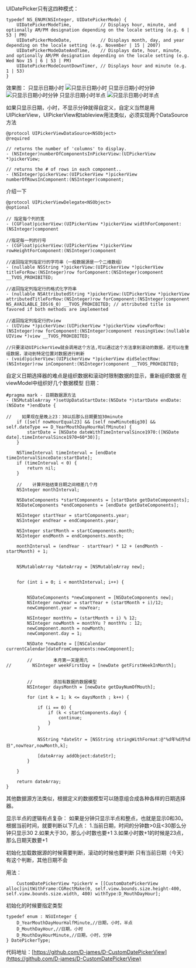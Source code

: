 UIDatePicker只有这四种模式：
```
typedef NS_ENUM(NSInteger, UIDatePickerMode) {
    UIDatePickerModeTime,           // Displays hour, minute, and optionally AM/PM designation depending on the locale setting (e.g. 6 | 53 | PM)
    UIDatePickerModeDate,           // Displays month, day, and year depending on the locale setting (e.g. November | 15 | 2007)
    UIDatePickerModeDateAndTime,    // Displays date, hour, minute, and optionally AM/PM designation depending on the locale setting (e.g. Wed Nov 15 | 6 | 53 | PM)
    UIDatePickerModeCountDownTimer, // Displays hour and minute (e.g. 1 | 53)
}
```
效果图：
只显示日期小时
![只显示日期小时](https://upload-images.jianshu.io/upload_images/1737720-a2902495850a8e39.png?imageMogr2/auto-orient/strip%7CimageView2/2/w/1240)
只显示日期小时分钟
![只显示日期小时分钟](https://upload-images.jianshu.io/upload_images/1737720-0ed6ef73b7ae1c23.png?imageMogr2/auto-orient/strip%7CimageView2/2/w/1240)
只显示日期小时半点
![只显示日期小时半点](https://upload-images.jianshu.io/upload_images/1737720-9420c66a691d0680.png?imageMogr2/auto-orient/strip%7CimageView2/2/w/1240)


如果只显示日期，小时，不显示分钟就得自定义，自定义当然是用UIPickerView，UIPickerView和tableview用法类似，必须实现两个DataSource方法
```
@protocol UIPickerViewDataSource<NSObject>
@required

// returns the number of 'columns' to display.
- (NSInteger)numberOfComponentsInPickerView:(UIPickerView *)pickerView;

// returns the # of rows in each component..
- (NSInteger)pickerView:(UIPickerView *)pickerView numberOfRowsInComponent:(NSInteger)component;
```

介绍一下
```
@protocol UIPickerViewDelegate<NSObject>
@optional

// 指定每个列的宽
- (CGFloat)pickerView:(UIPickerView *)pickerView widthForComponent:(NSInteger)component 

//指定每一列的行号
- (CGFloat)pickerView:(UIPickerView *)pickerView rowHeightForComponent:(NSInteger)component 

//返回指定列指定行的字符串（一般数据源是一个二维数组）
- (nullable NSString *)pickerView:(UIPickerView *)pickerView titleForRow:(NSInteger)row forComponent:(NSInteger)component __TVOS_PROHIBITED;

//返回指定列指定行的格式化字符串
- (nullable NSAttributedString *)pickerView:(UIPickerView *)pickerView attributedTitleForRow:(NSInteger)row forComponent:(NSInteger)component NS_AVAILABLE_IOS(6_0) __TVOS_PROHIBITED; // attributed title is favored if both methods are implemented

//返回指定列指定行的view
- (UIView *)pickerView:(UIPickerView *)pickerView viewForRow:(NSInteger)row forComponent:(NSInteger)component reusingView:(nullable UIView *)view __TVOS_PROHIBITED;

//只要滚动UIPickerView就会调用这个方法,可以通过这个方法拿到滚动的数据，还可以在重组数据，滚动到特定位置对数据进行刷新
- (void)pickerView:(UIPickerView *)pickerView didSelectRow:(NSInteger)row inComponent:(NSInteger)component __TVOS_PROHIBITED;
```

自定义日期选择器的难点是组织数据和滚动时限制数据的显示，重新组织数据
在viewModel中组织好几个数据模型
日期：
```
#pragma mark - 日期数据源方法
- (NSMutableArray *)setUpDataStartDate:(NSDate *)startDate endDate:(NSDate *)endDate {
    
//    如果现在是晚上23：30以后那么日期要加30minute
    if ([self nowHourEqual23] && [self nowMinuteBig30] && self.dateType == D_YearMouthDayHourHalfMinute) {
        startDate = [NSDate dateWithTimeIntervalSince1970:([NSDate date].timeIntervalSince1970+60*30)];
    }
    
    NSTimeInterval timeInterval = [endDate timeIntervalSinceDate:startDate];
    if (timeInterval < 0) {
        return nil;
    }
    
    //    计算开始结束日期之间相差几个月
    NSInteger monthInterval;
    
    NSDateComponents *startComponents = [startDate getDateComponents];
    NSDateComponents *endComponents = [endDate getDateComponents];
    
    NSInteger startYear = startComponents.year;
    NSInteger endYear = endComponents.year;
    
    NSInteger startMonth = startComponents.month;
    NSInteger endMonth = endComponents.month;
    
    monthInterval = (endYear - startYear) * 12 + (endMonth - startMonth) + 1;
    
    
    NSMutableArray *dateArray = [NSMutableArray new];
    
    
    for (int i = 0; i < monthInterval; i++) {
        
        
        NSDateComponents *newComponent = [NSDateComponents new];
        NSInteger nowYear = startYear + (startMonth + i)/12;
        newComponent.year = nowYear;
        
        NSInteger monthYu = (startMonth + i) % 12;
        NSInteger nowMonth = monthYu ? monthYu : 12;
        newComponent.month = nowMonth;
        newComponent.day = 1;
        
        NSDate *newDate = [[NSCalendar currentCalendar]dateFromComponents:newComponent];
        
        //        本月第一天是周几
//        NSInteger weekFirstDay = [newDate getFirstWeekInMonth];
        
        
        //        添加有数据的数据模型
        NSInteger daysMonth = [newDate getDayNumOfMouth];
        
        for (int k = 1; k <= daysMonth ; k++) {

            if (i == 0) {
                if (k < startComponents.day) {
                    continue;
                }
            }
            
            NSString *dateStr = [NSString stringWithFormat:@"%d年%d月%d日",nowYear,nowMonth,k];
            
            [dateArray addObject:dateStr];
        }
        
    }
    
    return dateArray;
}
```

其他数据源方法类似，根据定义的数据模型可以随意组合成各种各样的日期选择器。

显示半点的逻辑有点复杂：
 如果是分钟只显示半点和整点，也就是显示0和30。根据当前时间，就要判断以下几点：
 1.当前日期，时间的分钟数>0且<30那么分钟只显示30
 2.如果大于30，那么小时数也要+1
 3.如果小时数+1的时候是23点，那么日期天数要+1
 
初始化加载数据源的时候需要判断，滚动的时候也要判断
 只有当前日期（今天）有这个判断，其他日期不会

用法：
```
    CustomDatePickerView *pickerV = [[CustomDatePickerView alloc]initWithFrame:CGRectMake(0, self.view.bounds.size.height-400, self.view.bounds.size.width, 400) withType:D_MouthDayHour];
```
初始化的时候要指定类型
```
typedef enum : NSUInteger {
    D_YearMouthDayHourHalfMinute,//日期，小时，半点
    D_MouthDayHour,//日期，小时
    D_MouthDayHourMinute,//日期，小时，分钟
} DatePickerType;
```

代码地址：[https://github.com/D-james/D-CustomDatePickerView](https://github.com/D-james/D-CustomDatePickerView)
